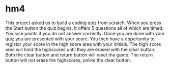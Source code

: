 # hm4

This project asked us to build a coding quiz from scratch. When you press the Start button the quiz begins. It offers 5 questions all of which are timed. You lose points if you do not answer correctly. Once you are done with your quiz you are presented with your score. You then have a oppertunity to registar your score in  the high score area with your initials. The high score area will hold the highscores until they are erased with the clear button. Both the clear button and return button will reset the game. The return button will not erase the highscores, unlike the clear button.
